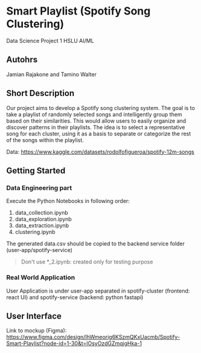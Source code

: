 # Smart Playlist (Spotify Song Clustering)

Data Science Project 1 HSLU AI/ML

## Autohrs

Jamian Rajakone and Tamino Walter

## Short Description

Our project aims to develop a Spotify song clustering system. The goal is to take a playlist of randomly selected songs and intelligently group them based on their similarities. This would allow users to easily organize and discover patterns in their playlists. The idea is to select a representative song for each cluster, using it as a basis to separate or categorize the rest of the songs within the playlist.

Data: https://www.kaggle.com/datasets/rodolfofigueroa/spotify-12m-songs

## Getting Started

### Data Engineering part

Execute the Python Notebooks in following order:

1. data_collection.ipynb
2. data_exploration.ipynb
3. data_extraction.ipynb
4. clustering.ipynb

The generated data.csv should be copied to the backend service folder (user-app/spotify-service)

> Don't use *_2.ipynb: created only for testing purpose

### Real World Application

User Application is under user-app separated in spotify-cluster (frontend: react UI) and spotify-service (backend: python fastapi)

## User Interface

Link to mockup (Figma): https://www.figma.com/design/IhWmeorig6KSzmQKxUacmb/Spotify-Smart-Playlist?node-id=1-30&t=lOsyOzdGZmqjgHka-1
